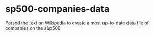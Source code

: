 # sp500-companies-data
Parsed the text on Wikipedia to create a most up-to-date data file of companies on the s&amp;p500
